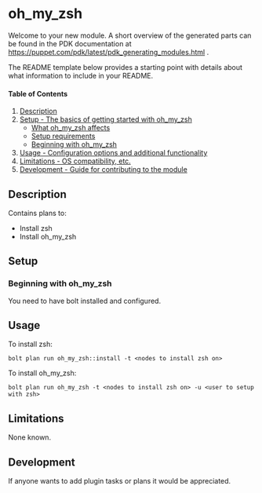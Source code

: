 # oh_my_zsh

Welcome to your new module. A short overview of the generated parts can be found in the PDK documentation at https://puppet.com/pdk/latest/pdk_generating_modules.html .

The README template below provides a starting point with details about what information to include in your README.

#### Table of Contents

1. [Description](#description)
2. [Setup - The basics of getting started with oh_my_zsh](#setup)
    * [What oh_my_zsh affects](#what-oh_my_zsh-affects)
    * [Setup requirements](#setup-requirements)
    * [Beginning with oh_my_zsh](#beginning-with-oh_my_zsh)
3. [Usage - Configuration options and additional functionality](#usage)
4. [Limitations - OS compatibility, etc.](#limitations)
5. [Development - Guide for contributing to the module](#development)

## Description

Contains plans to:

- Install zsh
- Install oh_my_zsh

## Setup

### Beginning with oh_my_zsh

You need to have bolt installed and configured.

## Usage


To install zsh:

``` bolt_plan
bolt plan run oh_my_zsh::install -t <nodes to install zsh on>
```

To install oh_my_zsh:

``` bolt_plan
bolt plan run oh_my_zsh -t <nodes to install zsh on> -u <user to setup with zsh>
```

## Limitations

None known.

## Development

If anyone wants to add plugin tasks or plans it would be appreciated.